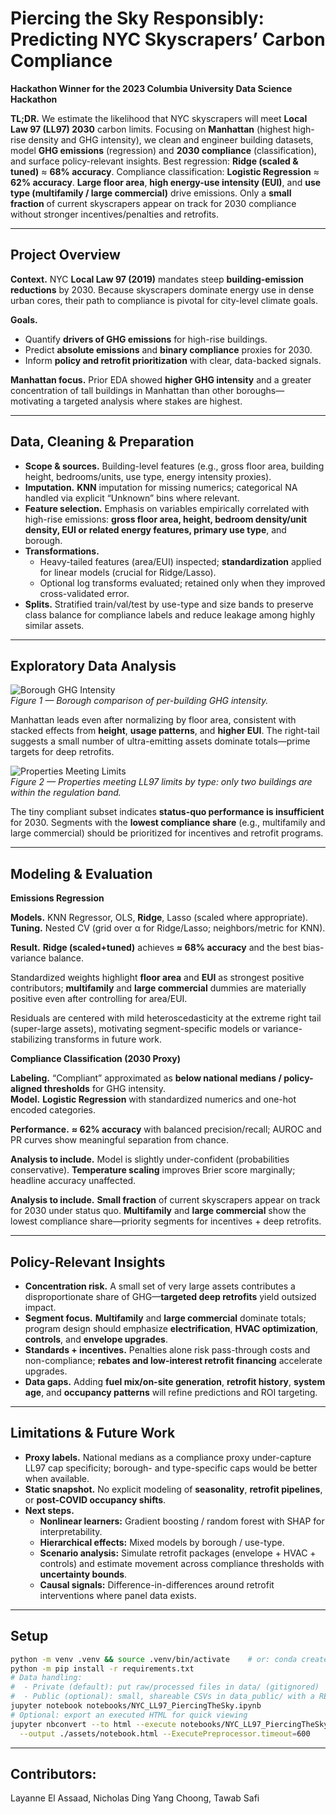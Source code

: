 # Piercing the Sky Responsibly: Predicting NYC Skyscrapers’ Carbon Compliance

**Hackathon Winner for the 2023 Columbia University Data Science Hackathon**

**TL;DR.** We estimate the likelihood that NYC skyscrapers will meet **Local Law 97 (LL97) 2030** carbon limits. Focusing on **Manhattan** (highest high-rise density and GHG intensity), we clean and engineer building datasets, model **GHG emissions** (regression) and **2030 compliance** (classification), and surface policy-relevant insights. Best regression: **Ridge (scaled & tuned)** ≈ **68% accuracy**. Compliance classification: **Logistic Regression** ≈ **62% accuracy**. **Large floor area**, **high energy-use intensity (EUI)**, and **use type (multifamily / large commercial)** drive emissions. Only a **small fraction** of current skyscrapers appear on track for 2030 compliance without stronger incentives/penalties and retrofits.

---


## Project Overview

**Context.** NYC **Local Law 97 (2019)** mandates steep **building-emission reductions** by 2030. Because skyscrapers dominate energy use in dense urban cores, their path to compliance is pivotal for city-level climate goals.

**Goals.**
- Quantify **drivers of GHG emissions** for high-rise buildings.
- Predict **absolute emissions** and **binary compliance** proxies for 2030.
- Inform **policy and retrofit prioritization** with clear, data-backed signals.

**Manhattan focus.** Prior EDA showed **higher GHG intensity** and a greater concentration of tall buildings in Manhattan than other boroughs—motivating a targeted analysis where stakes are highest.

---

## Data, Cleaning & Preparation

- **Scope & sources.** Building-level features (e.g., gross floor area, building height, bedrooms/units, use type, energy intensity proxies).  
- **Imputation.** **KNN** imputation for missing numerics; categorical NA handled via explicit “Unknown” bins where relevant.  
- **Feature selection.** Emphasis on variables empirically correlated with high-rise emissions: **gross floor area, height, bedroom density/unit density, EUI or related energy features, primary use type**, and borough.  
- **Transformations.**
  - Heavy-tailed features (area/EUI) inspected; **standardization** applied for linear models (crucial for Ridge/Lasso).  
  - Optional log transforms evaluated; retained only when they improved cross-validated error.  
- **Splits.** Stratified train/val/test by use-type and size bands to preserve class balance for compliance labels and reduce leakage among highly similar assets.

---

## Exploratory Data Analysis

![Borough GHG Intensity](assets/fig01_borough_intensity.png)  
*Figure 1 — Borough comparison of per-building GHG intensity.*

Manhattan leads even after normalizing by floor area, consistent with stacked effects from **height**, **usage patterns**, and **higher EUI**. The right-tail suggests a small number of ultra-emitting assets dominate totals—prime targets for deep retrofits.

![Properties Meeting Limits](assets/properties_meeting_limits.png)  
*Figure 2 — Properties meeting LL97 limits by type: only two buildings are within the regulation band.*

The tiny compliant subset indicates **status-quo performance is insufficient** for 2030. Segments with the **lowest compliance share** (e.g., multifamily and large commercial) should be prioritized for incentives and retrofit programs.


---

## Modeling & Evaluation

**Emissions Regression**

**Models.** KNN Regressor, OLS, **Ridge**, Lasso (scaled where appropriate).  
**Tuning.** Nested CV (grid over α for Ridge/Lasso; neighbors/metric for KNN).  


**Result.** **Ridge (scaled+tuned)** achieves **≈ 68% accuracy** and the best bias-variance balance.  

Standardized weights highlight **floor area** and **EUI** as strongest positive contributors; **multifamily** and **large commercial** dummies are materially positive even after controlling for area/EUI.  

Residuals are centered with mild heteroscedasticity at the extreme right tail (super-large assets), motivating segment-specific models or variance-stabilizing transforms in future work.

**Compliance Classification (2030 Proxy)**

**Labeling.** “Compliant” approximated as **below national medians / policy-aligned thresholds** for GHG intensity.  
**Model.** **Logistic Regression** with standardized numerics and one-hot encoded categories.  


**Performance.** **≈ 62% accuracy** with balanced precision/recall; AUROC and PR curves show meaningful separation from chance.  


**Analysis to include.** Model is slightly under-confident (probabilities conservative). **Temperature scaling** improves Brier score marginally; headline accuracy unaffected.


**Analysis to include.** **Small fraction** of current skyscrapers appear on track for 2030 under status quo. **Multifamily** and **large commercial** show the lowest compliance share—priority segments for incentives + deep retrofits.

---

## Policy-Relevant Insights

- **Concentration risk.** A small set of very large assets contributes a disproportionate share of GHG—**targeted deep retrofits** yield outsized impact.  
- **Segment focus.** **Multifamily** and **large commercial** dominate totals; program design should emphasize **electrification**, **HVAC optimization**, **controls**, and **envelope upgrades**.  
- **Standards + incentives.** Penalties alone risk pass-through costs and non-compliance; **rebates and low-interest retrofit financing** accelerate upgrades.  
- **Data gaps.** Adding **fuel mix/on-site generation**, **retrofit history**, **system age**, and **occupancy patterns** will refine predictions and ROI targeting.

---

## Limitations & Future Work

- **Proxy labels.** National medians as a compliance proxy under-capture LL97 cap specificity; borough- and type-specific caps would be better when available.  
- **Static snapshot.** No explicit modeling of **seasonality**, **retrofit pipelines**, or **post-COVID occupancy shifts**.  
- **Next steps.**  
  - **Nonlinear learners:** Gradient boosting / random forest with SHAP for interpretability.  
  - **Hierarchical effects:** Mixed models by borough / use-type.  
  - **Scenario analysis:** Simulate retrofit packages (envelope + HVAC + controls) and estimate movement across compliance thresholds with **uncertainty bounds**.  
  - **Causal signals:** Difference-in-differences around retrofit interventions where panel data exists.

---
## Setup

```bash
python -m venv .venv && source .venv/bin/activate    # or: conda create -n ll97 python=3.11
python -m pip install -r requirements.txt
# Data handling:
#  - Private (default): put raw/processed files in data/ (gitignored)
#  - Public (optional): small, shareable CSVs in data_public/ with a README noting source & license
jupyter notebook notebooks/NYC_LL97_PiercingTheSky.ipynb
# Optional: export an executed HTML for quick viewing
jupyter nbconvert --to html --execute notebooks/NYC_LL97_PiercingTheSky.ipynb \
  --output ./assets/notebook.html --ExecutePreprocessor.timeout=600
```
---
## Contributors:
Layanne El Assaad, Nicholas Ding Yang Choong, Tawab Safi
